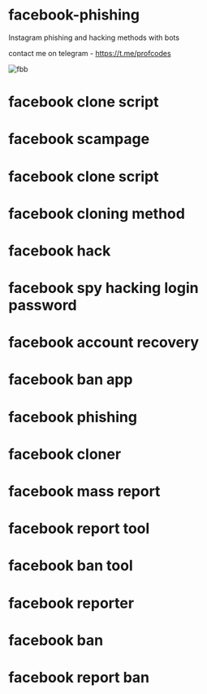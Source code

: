 # facebook-phishing
Instagram phishing and hacking methods with bots 

contact me on telegram - https://t.me/profcodes

![fbb](https://github.com/user-attachments/assets/531a720d-88ae-4ee2-ad14-9af897575399)

# facebook clone script
# facebook scampage
# facebook clone script
# facebook cloning method
# facebook hack
# facebook spy hacking login password
# facebook account recovery
# facebook ban app
# facebook phishing
# facebook cloner
# facebook mass report
# facebook report tool
# facebook ban tool
# facebook reporter
# facebook ban
# facebook report ban

